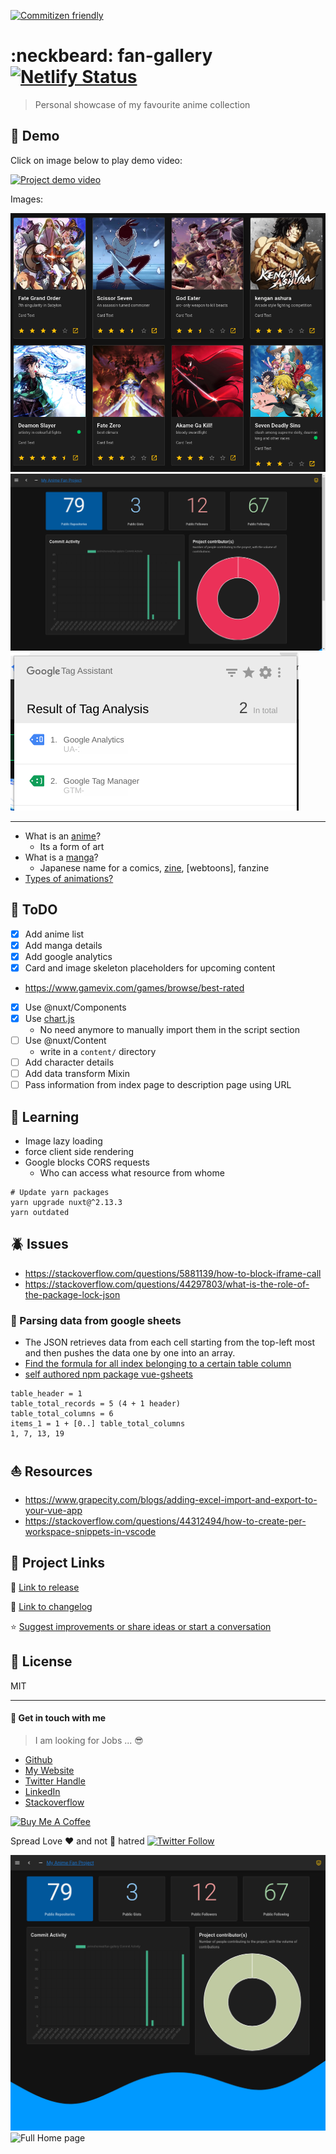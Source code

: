 [![Commitizen friendly](https://img.shields.io/badge/commitizen-friendly-brightgreen.svg)](http://commitizen.github.io/cz-cli/)


# :neckbeard: fan-gallery  [![Netlify Status](https://api.netlify.com/api/v1/badges/0cb96c66-4baa-4eb2-bc20-ae8616ac584d/deploy-status)](https://app.netlify.com/sites/fangallery/deploys)

> Personal showcase of my favourite anime collection

## :movie_camera: Demo

Click on image below to play demo video:

[![Project demo video](http://img.youtube.com/vi/j6mWyxlNC-Q/0.jpg)](https://youtu.be/j6mWyxlNC-Q)

Images:

![Demo homepage](/demo/homescreen.png)
![Dashboard View](/demo/dashboard.png)
![Google Tag Manager](/demo/Screenshot_20200410_004900.png)

---

* What is an [anime]?
  * Its a form of art
* What is a [manga]?
  * Japanese name for a comics, [zine], [webtoons], fanzine
* [Types of animations?](https://youtu.be/NZbrdCAsYqU)

[manga]: https://en.wikipedia.org/wiki/Manga
[anime]: https://en.wikipedia.org/wiki/Anime
[webtoon]: https://en.wikipedia.org/wiki/Webtoon
[zine]: https://en.wikipedia.org/wiki/Zine

## :ledger: ToDO

* [x] Add anime list
* [x] Add manga details
* [x] Add google analytics
* [x] Card and image skeleton placeholders for upcoming content
* https://www.gamevix.com/games/browse/best-rated
* [x] Use @nuxt/Components
* [x] Use [chart.js](https://github.com/chartjs/Chart.js/releases/tag/v2.9.3)
  * No need anymore to manually import them in the script section
* [ ] Use @nuxt/Content
  * write in a `content/` directory
* [ ] Add character details
* [ ] Add data transform Mixin
* [ ] Pass information from index page to description page using URL

## :closed_book: Learning

* Image lazy loading
* force client side rendering
* Google blocks CORS requests
  * Who can access what resource from whome

```
# Update yarn packages
yarn upgrade nuxt@^2.13.3
yarn outdated
```

## :beetle: Issues

* https://stackoverflow.com/questions/5881139/how-to-block-iframe-call
* https://stackoverflow.com/questions/44297803/what-is-the-role-of-the-package-lock-json


### :tractor: Parsing data from google sheets

* The JSON retrieves data from each cell starting from the top-left most and then pushes the data one by one into an array.
* [Find the formula for all index belonging to a certain table column](https://medium.com/dali-lab/google-sheets-and-json-easy-backend-e29e9ef3df2)
* [self authored npm package vue-gsheets](https://www.npmjs.com/package/vue-gsheets)

```
table_header = 1
table_total_records = 5 (4 + 1 header)
table_total_columns = 6
items_1 = 1 + [0..] table_total_columns
1, 7, 13, 19
```

## :boat: Resources

* https://www.grapecity.com/blogs/adding-excel-import-and-export-to-your-vue-app
* https://stackoverflow.com/questions/44312494/how-to-create-per-workspace-snippets-in-vscode

## :monkey: Project Links

:link: [Link to release](https://github.com/avimehenwal/fan-gallery/releases)

:link: [Link to changelog](./CHANGELOG.md)

:star: [Suggest improvements or share ideas or start a conversation][issue]

[issue]: https://github.com/avimehenwal/fan-gallery/issues


## :herb: License

MIT

---

#### :pray: Get in touch with me

> I am looking for Jobs ... :sunglasses:

* [Github](https://github.com/avimehenwal/)
* [My Website](https://avimehenwal.in)
* [Twitter Handle](https://twitter.com/avimehenwal)
* [LinkedIn](https://in.linkedin.com/in/avimehenwal)
* [Stackoverflow](https://stackoverflow.com/users/1915935/avi-mehenwal)

<a href="https://www.buymeacoffee.com/F1j07cV" target="_blank"><img src="https://cdn.buymeacoffee.com/buttons/default-orange.png" alt="Buy Me A Coffee" style="height: 51px !important;width: 217px !important;" ></a>

 Spread Love :hearts: and not :no_entry_sign: hatred   [![Twitter Follow](https://img.shields.io/twitter/follow/avimehenwal.svg?style=social)](https://twitter.com/avimehenwal)


![Full page dashboard view](/demo/fill-page-stats.png)
![Full Home page](/demo/full-home-page.png)